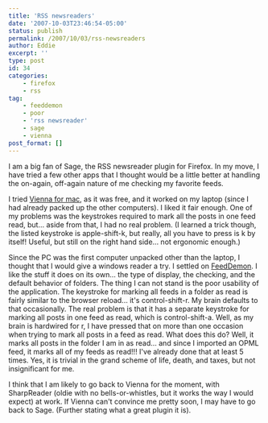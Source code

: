 ```yaml
---
title: 'RSS newsreaders'
date: '2007-10-03T23:46:54-05:00'
status: publish
permalink: /2007/10/03/rss-newsreaders
author: Eddie
excerpt: ''
type: post
id: 34
categories:
    - firefox
    - rss
tag:
    - feeddemon
    - poor
    - 'rss newsreader'
    - sage
    - vienna
post_format: []
---
```

I am a big fan of Sage, the RSS newsreader plugin for Firefox. In my move, I have tried a few other apps that I thought would be a little better at handling the on-again, off-again nature of me checking my favorite feeds.

I tried [Vienna for mac](http://www.vienna-rss.org/), as it was free, and it worked on my laptop (since I had already packed up the other computers). I liked it fair enough. One of my problems was the keystrokes required to mark all the posts in one feed read, but... aside from that, I had no real problem. (I learned a trick though, the listed keystroke is apple-shift-k, but really, all you have to press is k by itself! Useful, but still on the right hand side... not ergonomic enough.)

Since the PC was the first computer unpacked other than the laptop, I thought that I would give a windows reader a try. I settled on [FeedDemon](http://www.newsgator.com/Individuals/FeedDemon/Default.aspx). I like the stuff it does on its own... the type of display, the checking, and the default behavior of folders. The thing I can not stand is the poor usability of the application. The keystroke for marking all feeds in a folder as read is fairly similar to the browser reload... it's control-shift-r. My brain defaults to that occasionally. The real problem is that it has a separate keystroke for marking all posts in one feed as read, which is control-shift-a. Well, as my brain is hardwired for r, I have pressed that on more than one occasion when trying to mark all posts in a feed as read. What does this do? Well, it marks all posts in the folder I am in as read... and since I imported an OPML feed, it marks all of my feeds as read!!! I've already done that at least 5 times. Yes, it is trivial in the grand scheme of life, death, and taxes, but not insignificant for me.

I think that I am likely to go back to Vienna for the moment, with SharpReader (oldie with no bells-or-whistles, but it works the way I would expect) at work. If Vienna can't convince me pretty soon, I may have to go back to Sage. (Further stating what a great plugin it is).